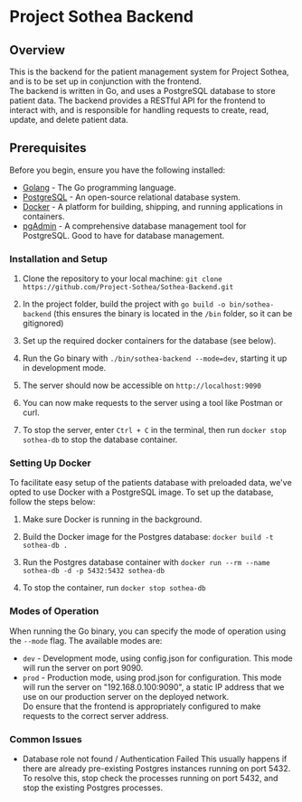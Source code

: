 # Project Sothea Backend

## Overview

This is the backend for the patient management system for Project Sothea, and is to be set up in conjunction with the frontend.  
The backend is written in Go, and uses a PostgreSQL database to store patient data. The backend provides a RESTful API for the frontend to interact with, and is responsible for handling requests to create, read, update, and delete patient data.

## Prerequisites

Before you begin, ensure you have the following installed:

- [Golang](https://golang.org/) - The Go programming language.
- [PostgreSQL](https://www.postgresql.org/) - An open-source relational database system.
- [Docker](https://www.docker.com/) - A platform for building, shipping, and running applications in containers.
- [pgAdmin](https://www.pgadmin.org/) - A comprehensive database management tool for PostgreSQL. Good to have for database management.

### Installation and Setup
1. Clone the repository to your local machine: `git clone https://github.com/Project-Sothea/Sothea-Backend.git`
 
2. In the project folder, build the project with `go build -o bin/sothea-backend` 
 (this ensures the binary is located in the `/bin` folder, so it can be gitignored)

3. Set up the required docker containers for the database (see below).

4. Run the Go binary with `./bin/sothea-backend --mode=dev`, starting it up in development mode.
 
5. The server should now be accessible on `http://localhost:9090`

6. You can now make requests to the server using a tool like Postman or curl.
 
7. To stop the server, enter `Ctrl + C` in the terminal, then run `docker stop sothea-db` to stop the database container.

### Setting Up Docker
To facilitate easy setup of the patients database with preloaded data, we've opted to use Docker with a PostgreSQL image. To set up the database, follow the steps below:
1. Make sure Docker is running in the background.

2. Build the Docker image for the Postgres database: `docker build -t sothea-db .`

3. Run the Postgres database container with `docker run --rm --name sothea-db -d -p 5432:5432 sothea-db`

4. To stop the container, run `docker stop sothea-db`

### Modes of Operation
When running the Go binary, you can specify the mode of operation using the `--mode` flag. The available modes are:  
- `dev` - Development mode, using config.json for configuration. This mode will run the server on port 9090.
- `prod` - Production mode, using prod.json for configuration. This mode will run the server on "192.168.0.100:9090", a static IP address that we use on our production server on the deployed network.   
Do ensure that the frontend is appropriately configured to make requests to the correct server address.

### Common Issues
- Database role not found / Authentication Failed
This usually happens if there are already pre-existing Postgres instances running on port 5432. To resolve this, stop check the processes running on port 5432, and stop the existing Postgres processes.